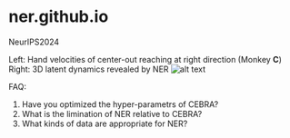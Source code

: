 # ner.github.io
NeurIPS2024

Left: Hand velocities of center-out reaching at right direction (Monkey **C**)
Right: 3D latent dynamics revealed by NER
![alt text](https://github.com/NeuroscienceAI/ner.github.io/blob/main/two_videos_animation_200fps.gif)

FAQ:
1. Have you optimized the hyper-parametrs of CEBRA?
2. What is the limination of NER relative to CEBRA?
3. What kinds of data are appropriate for NER?

